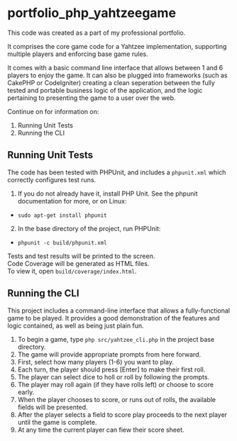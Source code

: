 portfolio_php_yahtzeegame
=========================

This code was created as a part of my professional portfolio.

It comprises the core game code for a Yahtzee implementation, supporting multiple players and enforcing base game rules.

It comes with a basic command line interface that allows between 1 and 6 players to enjoy the game. It can also be plugged into frameworks (such as CakePHP or CodeIgniter) creating a clean seperation between the fully tested and portable business logic of the application, and the logic pertaining to presenting the game to a user over the web.

Continue on for information on:

1. Running Unit Tests
2. Running the CLI

Running Unit Tests
-------------------

The code has been tested with PHPUnit, and includes a `phpunit.xml` which correctly configures test runs.

1. If you do not already have it, install PHP Unit. See the phpunit documentation for more, or on Linux:
  * `sudo apt-get install phpunit`

2. In the base directory of the project, run PHPUnit:
  * `phpunit -c build/phpunit.xml`

Tests and test results will be printed to the screen.  
Code Coverage will be generated as HTML files.  
To view it, open `build/coverage/index.html`.

Running the CLI
----------------

This project includes a command-line interface that allows a fully-functional game to be played. It provides a good demonstration of the features and logic contained, as well as being just plain fun.

1. To begin a game, type `php src/yahtzee_cli.php` in the project base directory.
2. The game will provide appropriate prompts from here forward.
  1. First, select how many players (1-6) you want to play.
  2. Each turn, the player should press [Enter] to make their first roll.
  3. The player can select dice to holl or roll by following the prompts.
  4. The player may roll again (if they have rolls left) or choose to score early.
  5. When the player chooses to score, or runs out of rolls, the available fields will be presented.
  6. After the player selects a field to score play proceeds to the next player until the game is complete.
  7. At any time the current player can fiew their score sheet.
